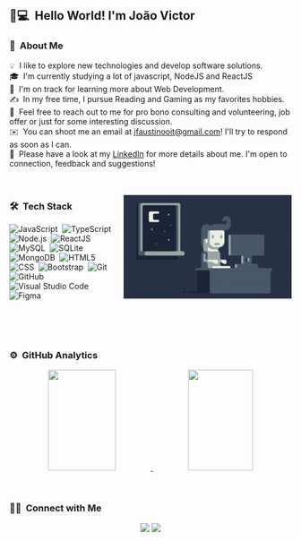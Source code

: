 ## 👋💻 &nbsp;Hello World! I'm João Victor

### 👨 &nbsp;About Me

💡 &nbsp;I like to explore new technologies and develop software solutions.\
🎓 &nbsp;I'm currently studying a lot of javascript, NodeJS and ReactJS\
🌱 &nbsp;I'm on track for learning more about Web Development.\
✍️ &nbsp;In my free time, I pursue Reading and Gaming as my favorites hobbies.\
💬 &nbsp;Feel free to reach out to me for pro bono consulting and volunteering, job offer or just for some interesting discussion.\
✉️ &nbsp;You can shoot me an email at jfaustinooit@gmail.com! I'll try to respond as soon as I can.\
📄 &nbsp;Please have a look at my [LinkedIn](https://www.linkedin.com/in/jo%C3%A3o-victor-42931a219/) for more details about me. I'm open to connection, feedback and suggestions!<br />
<br />
<br />

<img alt="Night Coding" src="https://raw.githubusercontent.com/AVS1508/AVS1508/master/assets/Night-Coding.gif" align="right"/>


### 🛠 &nbsp;Tech Stack

![JavaScript](https://img.shields.io/badge/JavaScript-F7DF1E?style=for-the-badge&logo=javascript&logoColor=black)&nbsp;
![TypeScript](https://img.shields.io/badge/typescript-%23007ACC.svg?style=for-the-badge&logo=typescript&logoColor=white)&nbsp;
![Node.js](https://img.shields.io/badge/Node.js-43853D?style=for-the-badge&logo=node.js&logoColor=white)&nbsp;
![ReactJS](https://img.shields.io/badge/React-20232A?style=for-the-badge&logo=react&logoColor=61DAFB)&nbsp;
![MySQL](https://img.shields.io/badge/MySQL-00000F?style=for-the-badge&logo=mysql&logoColor=white)&nbsp;
![SQLite](https://img.shields.io/badge/sqlite-%2307405e.svg?style=for-the-badge&logo=sqlite&logoColor=white)&nbsp;
![MongoDB](https://img.shields.io/badge/MongoDB-4EA94B?style=for-the-badge&logo=mongodb&logoColor=white)&nbsp;
![HTML5](https://img.shields.io/badge/html5-%23E34F26.svg?style=for-the-badge&logo=html5&logoColor=white)&nbsp;
![CSS](https://img.shields.io/badge/CSS3-1572B6?style=for-the-badge&logo=css3&logoColor=white)&nbsp;
![Bootstrap](https://img.shields.io/badge/bootstrap-%23563D7C.svg?style=for-the-badge&logo=bootstrap&logoColor=white)&nbsp;
![Git](https://img.shields.io/badge/git-%23F05033.svg?style=for-the-badge&logo=git&logoColor=white)&nbsp;
![GitHub](https://img.shields.io/badge/github-%23121011.svg?style=for-the-badge&logo=github&logoColor=white)&nbsp;
![Visual Studio Code](https://img.shields.io/badge/Visual%20Studio%20Code-0078d7.svg?style=for-the-badge&logo=visual-studio-code&logoColor=white)&nbsp;
![Figma](https://img.shields.io/badge/figma-%23F24E1E.svg?style=for-the-badge&logo=figma&logoColor=white)


<br />
<br />
<br />

### ⚙️ &nbsp;GitHub Analytics

<p align="center">
<a href="https://github.com/victrslx">
  <img height="180em" width="49%" src="https://github-readme-stats-eight-theta.vercel.app/api?username=victrslx&show_icons=true&theme=react&include_all_commits=true&count_private=true"/>
  <img height="180em" width="48%" src="https://github-readme-stats-eight-theta.vercel.app/api/top-langs/?username=victrslx&layout=compact&langs_count=4&theme=react"/>
</a>
</p>
<br />

### 🤝🏻 &nbsp;Connect with Me

<p align="center">
<a href="https://www.linkedin.com/in/jo%C3%A3o-victor-42931a219/"><img src="https://img.shields.io/badge/jo%C3%A3o%20victor-0077B5?style=flat-square&logo=Linkedin&logoColor=white"/></a>
<a href="mailto:jfaustinooit@gmail.com"><img src="https://img.shields.io/badge/jo%C3%A3o%20Victor-D14836?style=flat-square&logo=Gmail&logoColor=white"/></a>
</p>
